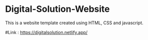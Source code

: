# Digital-Solution-Website
This is a website template created using HTML, CSS and javascript.

#Link : https://digitalsolution.netlify.app/
